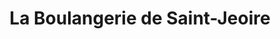 ---
title: "La Boulangerie de Saint-Jeoire"
url: /saint-jeoire/la-boulangerie-de-saint-jeoire/
shop: boulangerie
---